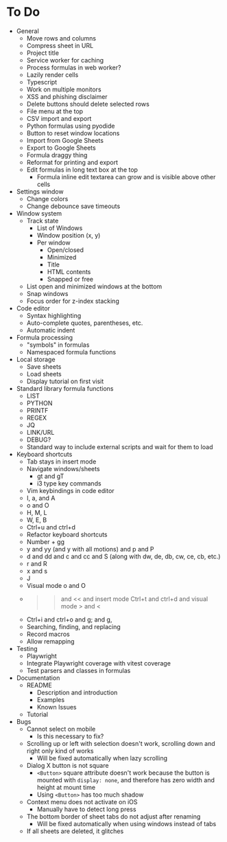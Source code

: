 # To Do

- General
  - Move rows and columns
  - Compress sheet in URL
  - Project title
  - Service worker for caching
  - Process formulas in web worker?
  - Lazily render cells
  - Typescript
  - Work on multiple monitors
  - XSS and phishing disclaimer
  - Delete buttons should delete selected rows
  - File menu at the top
  - CSV import and export
  - Python formulas using pyodide
  - Button to reset window locations
  - Import from Google Sheets
  - Export to Google Sheets
  - Formula draggy thing
  - Reformat for printing and export
  - Edit formulas in long text box at the top
    - Formula inline edit textarea can grow and is visible above other cells
- Settings window
  - Change colors
  - Change debounce save timeouts
- Window system
  - Track state
    - List of Windows
    - Window position (x, y)
    - Per window
      - Open/closed
      - Minimized
      - Title
      - HTML contents
      - Snapped or free
  - List open and minimized windows at the bottom
  - Snap windows
  - Focus order for z-index stacking
- Code editor
  - Syntax highlighting
  - Auto-complete quotes, parentheses, etc.
  - Automatic indent
- Formula processing
  - "symbols" in formulas
  - Namespaced formula functions
- Local storage
  - Save sheets
  - Load sheets
  - Display tutorial on first visit
- Standard library formula functions
  - LIST
  - PYTHON
  - PRINTF
  - REGEX
  - JQ
  - LINK/URL
  - DEBUG?
  - Standard way to include external scripts and wait for them to load
- Keyboard shortcuts
  - Tab stays in insert mode
  - Navigate windows/sheets
    - gt and gT
    - i3 type key commands
  - Vim keybindings in code editor
  - I, a, and A
  - o and O
  - H, M, L
  - W, E, B
  - Ctrl+u and ctrl+d
  - Refactor keyboard shortcuts
  - Number + gg
  - y and yy (and y with all motions) and p and P
  - d and dd and c and cc and S (along with dw, de, db, cw, ce, cb, etc.)
  - r and R
  - x and s
  - J
  - Visual mode o and O
  - >> and << and insert mode Ctrl+t and ctrl+d and visual mode > and <
  - Ctrl+i and ctrl+o and g; and g,
  - Searching, finding, and replacing
  - Record macros
  - Allow remapping
- Testing
  - Playwright
  - Integrate Playwright coverage with vitest coverage
  - Test parsers and classes in formulas
- Documentation
  - README
    - Description and introduction 
    - Examples
    - Known Issues
  - Tutorial
- Bugs
  - Cannot select on mobile
    - Is this necessary to fix?
  - Scrolling up or left with selection doesn't work, scrolling down and right
    only kind of works
    - Will be fixed automatically when lazy scrolling
  - Dialog X button is not square
    - `<Button>` square attribute doesn't work because the button is mounted
      with `display: none`, and therefore has zero width and height at mount
      time
    - Using `<Button>` has too much shadow
  - Context menu does not activate on iOS
    - Manually have to detect long press
  - The bottom border of sheet tabs do not adjust after renaming
    - Will be fixed automatically when using windows instead of tabs
  - If all sheets are deleted, it glitches
